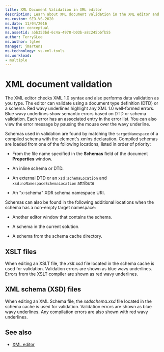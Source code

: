 ```yaml
---
title: XML Document Validation in XML editor
description: Learn about XML document validation in the XML editor and how it checks XML 1.0 syntax and performs data validation as you type.
ms.custom: SEO-VS-2020
ms.date: 11/04/2016
ms.topic: conceptual
ms.assetid: abb353bd-6c4a-4978-b03b-a8c245bbfb55
author: TerryGLee
ms.author: tglee
manager: jmartens
ms.technology: vs-xml-tools
ms.workload:
- multiple
---
```

# XML document validation

The XML editor checks XML 1.0 syntax and also performs data validation as you type. The editor can validate using a document type definition (DTD) or a schema. Red wavy underlines highlight any XML 1.0 well-formed errors. Blue wavy underlines show semantic errors based on DTD or schema validation. Each error has an associated entry in the error list. You can also view the error message by pausing the mouse over the wavy underline.

Schemas used in validation are found by matching the `targetNamespace` of a compiled schema with the element's xmlns declaration. Compiled schemas are loaded from one of the following locations, listed in order of priority:

- From the file name specified in the **Schemas** field of the document **Properties** window.

- An inline schema or DTD.

- An external DTD or an `xsd:schemaLocation` and `xsd:noNamespaceSchemaLocation` attribute

- An "x-schema" XDR schema namespace URI.

Schemas can also be found in the following additional locations when the schema has a non-empty target namespace:

- Another editor window that contains the schema.

- A schema in the current solution.

- A schema from the schema cache directory.

## XSLT files
When editing an XSLT file, the *xslt.xsd* file located in the schema cache is used for validation. Validation errors are shown as blue wavy underlines. Errors from the XSLT compiler are shown as red wavy underlines.

## XML schema (XSD) files
When editing an XML Schema file, the *xsdschema.xsd* file located in the schema cache is used for validation. Validation errors are shown as blue wavy underlines. Any compilation errors are also shown with red wavy underlines.

## See also

- [XML editor](../xml-tools/xml-editor.md)
